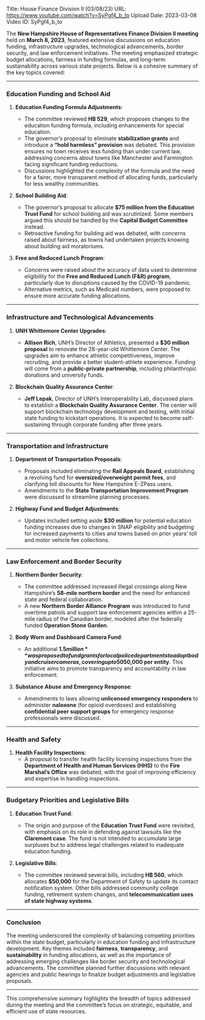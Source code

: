 Title: House Finance Division II (03/08/23)
URL: https://www.youtube.com/watch?v=SyPgf4_b_to
Upload Date: 2023-03-08
Video ID: SyPgf4_b_to

The **New Hampshire House of Representatives Finance Division II meeting** held on **March 8, 2023**, featured extensive discussions on education funding, infrastructure upgrades, technological advancements, border security, and law enforcement initiatives. The meeting emphasized strategic budget allocations, fairness in funding formulas, and long-term sustainability across various state projects. Below is a cohesive summary of the key topics covered:

---

### **Education Funding and School Aid**
1. **Education Funding Formula Adjustments**:  
   - The committee reviewed **HB 529**, which proposes changes to the education funding formula, including enhancements for special education.  
   - The governor’s proposal to eliminate **stabilization grants** and introduce a **“hold harmless” provision** was debated. This provision ensures no town receives less funding than under current law, addressing concerns about towns like Manchester and Farmington facing significant funding reductions.  
   - Discussions highlighted the complexity of the formula and the need for a fairer, more transparent method of allocating funds, particularly for less wealthy communities.

2. **School Building Aid**:  
   - The governor’s proposal to allocate **$75 million from the Education Trust Fund** for school building aid was scrutinized. Some members argued this should be handled by the **Capital Budget Committee** instead.  
   - Retroactive funding for building aid was debated, with concerns raised about fairness, as towns had undertaken projects knowing about building aid moratoriums.

3. **Free and Reduced Lunch Program**:  
   - Concerns were raised about the accuracy of data used to determine eligibility for the **Free and Reduced Lunch (F&R) program**, particularly due to disruptions caused by the COVID-19 pandemic.  
   - Alternative metrics, such as Medicaid numbers, were proposed to ensure more accurate funding allocations.

---

### **Infrastructure and Technological Advancements**
1. **UNH Whittemore Center Upgrades**:  
   - **Allison Rich**, UNH’s Director of Athletics, presented a **$30 million proposal** to renovate the 28-year-old Whittemore Center. The upgrades aim to enhance athletic competitiveness, improve recruiting, and provide a better student-athlete experience. Funding will come from a **public-private partnership**, including philanthropic donations and university funds.

2. **Blockchain Quality Assurance Center**:  
   - **Jeff Lepak**, Director of UNH’s Interoperability Lab, discussed plans to establish a **Blockchain Quality Assurance Center**. The center will support blockchain technology development and testing, with initial state funding to kickstart operations. It is expected to become self-sustaining through corporate funding after three years.

---

### **Transportation and Infrastructure**
1. **Department of Transportation Proposals**:  
   - Proposals included eliminating the **Rail Appeals Board**, establishing a revolving fund for **oversized/overweight permit fees**, and clarifying toll discounts for New Hampshire E-ZPass users.  
   - Amendments to the **State Transportation Improvement Program** were discussed to streamline planning processes.

2. **Highway Fund and Budget Adjustments**:  
   - Updates included setting aside **$30 million** for potential education funding increases due to changes in SNAP eligibility and budgeting for increased payments to cities and towns based on prior years’ toll and motor vehicle fee collections.

---

### **Law Enforcement and Border Security**
1. **Northern Border Security**:  
   - The committee addressed increased illegal crossings along New Hampshire’s **58-mile northern border** and the need for enhanced state and federal collaboration.  
   - A new **Northern Border Alliance Program** was introduced to fund overtime patrols and support law enforcement agencies within a 25-mile radius of the Canadian border, modeled after the federally funded **Operation Stone Garden**.

2. **Body Worn and Dashboard Camera Fund**:  
   - An additional **$1.5 million** was proposed to fund grants for local police departments to adopt body and cruiser cameras, covering up to 50% of costs, with a cap of **$50,000 per entity**. This initiative aims to promote transparency and accountability in law enforcement.

3. **Substance Abuse and Emergency Response**:  
   - Amendments to laws allowing **unlicensed emergency responders** to administer **naloxone** (for opioid overdoses) and establishing **confidential peer support groups** for emergency response professionals were discussed.

---

### **Health and Safety**
1. **Health Facility Inspections**:  
   - A proposal to transfer health facility licensing inspections from the **Department of Health and Human Services (HHS)** to the **Fire Marshal’s Office** was debated, with the goal of improving efficiency and expertise in handling inspections.

---

### **Budgetary Priorities and Legislative Bills**
1. **Education Trust Fund**:  
   - The origin and purpose of the **Education Trust Fund** were revisited, with emphasis on its role in defending against lawsuits like the **Claremont case**. The fund is not intended to accumulate large surpluses but to address legal challenges related to inadequate education funding.

2. **Legislative Bills**:  
   - The committee reviewed several bills, including **HB 560**, which allocates **$50,000** for the Department of Safety to update its contact notification system. Other bills addressed community college funding, retirement system changes, and **telecommunication uses of state highway systems**.

---

### **Conclusion**
The meeting underscored the complexity of balancing competing priorities within the state budget, particularly in education funding and infrastructure development. Key themes included **fairness**, **transparency**, and **sustainability** in funding allocations, as well as the importance of addressing emerging challenges like border security and technological advancements. The committee planned further discussions with relevant agencies and public hearings to finalize budget adjustments and legislative proposals.

--- 

This comprehensive summary highlights the breadth of topics addressed during the meeting and the committee’s focus on strategic, equitable, and efficient use of state resources.